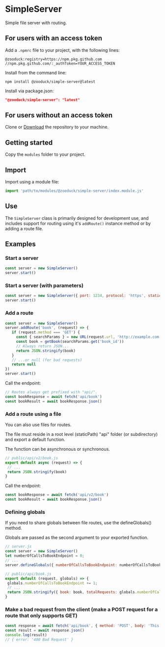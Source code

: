# SimpleServer

Simple file server with routing.

## For users with an access token

Add a `.npmrc` file to your project, with the following lines:

```text
@zooduck:registry=https://npm.pkg.github.com
//npm.pkg.github.com/:_authToken=YOUR_ACCESS_TOKEN
```

Install from the command line:

```node
npm install @zooduck/simple-server@latest
```

Install via package.json:

```json
"@zooduck/simple-server": "latest"
```

## For users without an access token

Clone or [Download](https://github.com/zooduck/simple-server/archive/refs/heads/master.zip) the repository to your machine.

## Getting started

Copy the `modules` folder to your project.

## Import

Import using a module file:

```javascript
import 'path/to/modules/@zooduck/simple-server/index.module.js'
```

## Use

The `SimpleServer` class is primarily designed for development use, and includes support for routing using it's `addRoute()` instance method or by adding a route file.

## Examples

### Start a server

```javascript
const server = new SimpleServer()
server.start()
```

### Start a server (with parameters)

```javascript
const server = new SimpleServer({ port: 1234, protocol: 'https', staticPath: 'public' })
server.start()
```

### Add a route

```javascript
const server = new SimpleServer()
server.addRoute('book', (request) => {
   if (request.method === 'GET') {
     const { searchParams } = new URL(request.url, 'http://example.com')
     const book = getBook(searchParams.get('book_id'))
     // Always return JSON...
     return JSON.stringify(book)
   }
   // ...or null (for bad requests)
   return null
})
server.start()
```

Call the endpoint:

```javascript
// Routes always get prefixed with "api/".
const bookResponse = await fetch('api/book')
const bookResult = await bookResponse.json()
```

### Add a route using a file

You can also use files for routes.

The file must reside in a root level (staticPath) "api" folder (or subdirectory) and export a default function.

The function can be asynchronous or synchronous.

```javascript
// public/api/v2/book.js
export default async (request) => {
 // ...
 return JSON.stringify(book)
}
```

Call the endpoint:

```javascript
const bookResponse = await fetch('api/v2/book')
const bookResult = await bookResponse.json()
```

### Defining globals

If you need to share globals between file routes, use the defineGlobals() method.

Globals are passed as the second argument to your exported function.

```javascript
// server.js
const server = new SimpleServer()
let numberOfCallsToBookEndpoint = 0;
// ...
server.defineGlobals({ numberOfCallsToBookEndpoint: numberOfCallsToBookEndpoint })

// public/api/book.js
export default (request, globals) => {
 globals.numberOfCallsToBookEndpoint += 1;
 // ...
 return JSON.stringify({ book: book, totalRequests: globals.numberOfCallsToBookEndpoint })
}
```

### Make a bad request from the client (make a POST request for a route that only supports GET)

```javascript
const response = await fetch('api/book', { method: 'POST', body: 'This is a bad request' })
const result = await response.json()
console.log(result)
// { error: '400 Bad Request' }

```
